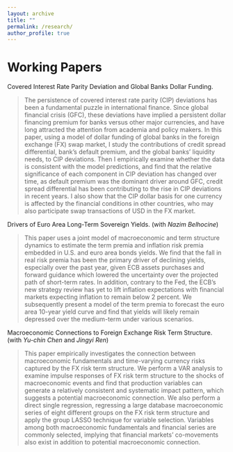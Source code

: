```yaml
---
layout: archive
title: ""
permalink: /research/
author_profile: true
---
```






Working Papers
===
Covered Interest Rate Parity Deviation and Global Banks Dollar Funding.

> The persistence of covered interest rate parity (CIP) deviations has been a fundamental puzzle in international finance. Since global financial crisis (GFC), these deviations have implied a persistent dollar financing premium for banks versus other major currencies, and have long attracted the attention from academia and policy makers. In this paper, using a model of dollar funding of global banks in the foreign exchange (FX) swap market, I study the contributions of credit spread differential, bank’s default premium, and the global banks’ liquidity needs, to CIP deviations. Then I empirically examine whether the data is consistent with the model predictions, and find that the relative significance of each component in CIP deviation has changed over time, as default premium was the dominant driver around GFC, credit spread differential has been contributing to the rise in CIP deviations in recent years. I also show that the CIP dollar basis for one currency is affected by the financial conditions in other countries, who may also participate swap transactions of USD in the FX market.


Drivers of Euro Area Long-Term Sovereign Yields.
(with *Nazim Belhocine*)

> This paper uses a joint model of macroeconomic and term structure dynamics to estimate the term premia and inflation risk premia embedded in U.S. and euro area bonds yields. We find that the fall in real risk premia has been the primary driver of declining yields, especially over the past year, given ECB assets purchases and forward guidance which lowered the uncertainty over the projected path of short-term rates. In addition, contrary to the Fed, the ECB’s new strategy review has yet to lift inflation expectations with financial markets expecting inflation to remain below 2 percent. We subsequently present a model of the term premia to forecast the euro area 10-year yield curve and find that yields will likely remain depressed over the medium-term under various scenarios.


Macroeconomic Connections to Foreign Exchange Risk Term Structure.
(with *Yu-chin Chen* and *Jingyi Ren*)

> This paper empirically investigates the connection between macroeconomic fundamentals and time-varying currency risks captured by the FX risk term structure. We perform a VAR analysis to examine impulse responses of FX risk term structure to the shocks of macroeconomic events and find that production variables can generate a relatively consistent and systematic impact pattern, which suggests a potential macroeconomic connection. We also perform a direct single regression, regressing a large database macroeconomic series of eight different groups on the FX risk term structure and apply the group LASSO technique for variable selection. Variables among both macroeconomic fundamentals and financial series are commonly selected, implying that financial markets’ co-movements also exist in addition to potential macroeconomic connection.
